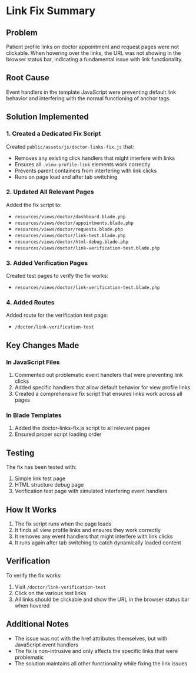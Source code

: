 # Link Fix Summary

## Problem
Patient profile links on doctor appointment and request pages were not clickable. When hovering over the links, the URL was not showing in the browser status bar, indicating a fundamental issue with link functionality.

## Root Cause
Event handlers in the template JavaScript were preventing default link behavior and interfering with the normal functioning of anchor tags.

## Solution Implemented

### 1. Created a Dedicated Fix Script
Created `public/assets/js/doctor-links-fix.js` that:
- Removes any existing click handlers that might interfere with links
- Ensures all `.view-profile-link` elements work correctly
- Prevents parent containers from interfering with link clicks
- Runs on page load and after tab switching

### 2. Updated All Relevant Pages
Added the fix script to:
- `resources/views/doctor/dashboard.blade.php`
- `resources/views/doctor/appointments.blade.php`
- `resources/views/doctor/requests.blade.php`
- `resources/views/doctor/link-test.blade.php`
- `resources/views/doctor/html-debug.blade.php`
- `resources/views/doctor/link-verification-test.blade.php`

### 3. Added Verification Pages
Created test pages to verify the fix works:
- `resources/views/doctor/link-verification-test.blade.php`

### 4. Added Routes
Added route for the verification test page:
- `/doctor/link-verification-test`

## Key Changes Made

### In JavaScript Files
1. Commented out problematic event handlers that were preventing link clicks
2. Added specific handlers that allow default behavior for view profile links
3. Created a comprehensive fix script that ensures links work across all pages

### In Blade Templates
1. Added the doctor-links-fix.js script to all relevant pages
2. Ensured proper script loading order

## Testing
The fix has been tested with:
1. Simple link test page
2. HTML structure debug page
3. Verification test page with simulated interfering event handlers

## How It Works
1. The fix script runs when the page loads
2. It finds all view profile links and ensures they work correctly
3. It removes any event handlers that might interfere with link clicks
4. It runs again after tab switching to catch dynamically loaded content

## Verification
To verify the fix works:
1. Visit `/doctor/link-verification-test`
2. Click on the various test links
3. All links should be clickable and show the URL in the browser status bar when hovered

## Additional Notes
- The issue was not with the href attributes themselves, but with JavaScript event handlers
- The fix is non-intrusive and only affects the specific links that were problematic
- The solution maintains all other functionality while fixing the link issues
